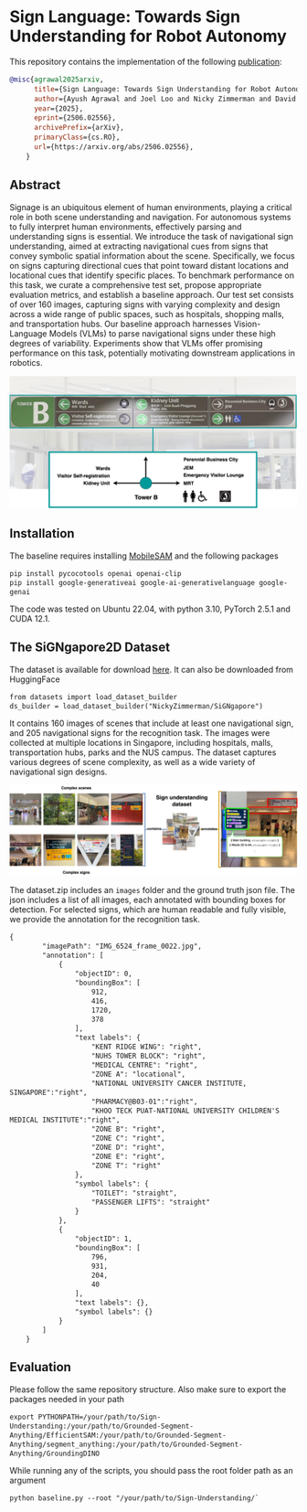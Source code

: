 # Sign Language: Towards Sign Understanding for Robot Autonomy

This repository contains the implementation of the following [publication](https://arxiv.org/abs/2506.02556):
```bibtex
@misc{agrawal2025arxiv,
      title={Sign Language: Towards Sign Understanding for Robot Autonomy}, 
      author={Ayush Agrawal and Joel Loo and Nicky Zimmerman and David Hsu},
      year={2025},
      eprint={2506.02556},
      archivePrefix={arXiv},
      primaryClass={cs.RO},
      url={https://arxiv.org/abs/2506.02556}, 
    }
```


## Abstract
Signage is an ubiquitous element of human environments, playing a critical role in both scene understanding and navigation. For autonomous systems to fully interpret human environments, effectively parsing and understanding signs is essential. We introduce the task of navigational sign understanding, aimed at extracting navigational cues from signs that convey symbolic spatial information about the scene. Specifically, we focus on signs capturing directional cues that point toward distant locations and locational cues that identify specific places. To benchmark performance on this task, we curate a comprehensive test set, propose appropriate evaluation metrics, and establish a baseline approach. Our test set consists of over 160 images, capturing signs with varying complexity and design across a wide range of public spaces, such as hospitals, shopping malls, and transportation hubs. Our baseline approach harnesses Vision-Language Models (VLMs) to parse navigational signs under these high degrees of variability. Experiments show that VLMs offer promising performance on this task, potentially motivating downstream applications in robotics. 

![Motivation](pics/Motivation.png)

## Installation

The baseline requires installing [MobileSAM](https://github.com/IDEA-Research/Grounded-Segment-Anything/tree/main/EfficientSAM) and the following packages
```
pip install pycocotools openai openai-clip
pip install google-generativeai google-ai-generativelanguage google-genai
```
The code was tested on Ubuntu 22.04, with python 3.10, PyTorch 2.5.1 and CUDA 12.1.


## The SiGNgapore2D Dataset

The dataset is available for download [here](https://drive.google.com/file/d/109mdy1gpIEhyd5JCyNGqdBvrfvgU1tS6/view?usp=sharing). It can also be downloaded from HuggingFace 
```
from datasets import load_dataset_builder
ds_builder = load_dataset_builder("NickyZimmerman/SiGNgapore")
```
It contains 160 images of scenes that include at least one navigational sign, and 205 navigational signs for the recognition task. The images were collected at multiple locations in Singapore, including hospitals, malls, transportation hubs, parks and the NUS campus. The dataset captures various degrees of scene complexity, as well as a wide variety of navigational sign designs. 


![dataset](pics/dataset.jpg)

The dataset.zip includes an `images` folder and the ground truth json file. The json includes a list of all images, each annotated with bounding boxes for detection. For selected signs, which are human readable and fully visible, we provide the annotation for the recognition task. 

```
{
        "imagePath": "IMG_6524_frame_0022.jpg",
        "annotation": [
            {
                "objectID": 0,
                "boundingBox": [
                    912,
                    416,
                    1720,
                    378
                ],
                "text labels": {
                    "KENT RIDGE WING": "right",
                    "NUHS TOWER BLOCK": "right",
                    "MEDICAL CENTRE": "right",
                    "ZONE A": "locational",
                    "NATIONAL UNIVERSITY CANCER INSTITUTE, SINGAPORE":"right",
                    "PHARMACY@B03-01":"right",
                    "KHOO TECK PUAT-NATIONAL UNIVERSITY CHILDREN'S MEDICAL INSTITUTE":"right",
                    "ZONE B": "right",
                    "ZONE C": "right",
                    "ZONE D": "right",
                    "ZONE E": "right",
                    "ZONE T": "right"
                },
                "symbol labels": {
                    "TOILET": "straight",
                    "PASSENGER LIFTS": "straight"
                }
            },
            {
                "objectID": 1,
                "boundingBox": [
                    796,
                    931,
                    204,
                    40
                ],
                "text labels": {},
                "symbol labels": {}
            }
        ]
    }
```



## Evaluation

Please follow the same repository structure.
Also make sure to export the packages needed in your path
```
export PYTHONPATH=/your/path/to/Sign-Understanding:/your/path/to/Grounded-Segment-Anything/EfficientSAM:/your/path/to/Grounded-Segment-Anything/segment_anything:/your/path/to/Grounded-Segment-Anything/GroundingDINO

```
While running any of the scripts, you should pass the root folder path as an argument
```
python baseline.py --root "/your/path/to/Sign-Understanding/`
```

